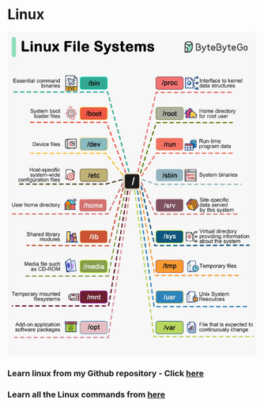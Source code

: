 # Linux

![](img/linux_file_system.png)

### Learn linux from my Github repository - Click [here](https://github.com/abhi3700/My_Learning_Linux_essentials)

### Learn all the Linux commands from [here](https://github.com/abhi3700/My_Learning_Linux_essentials/blob/master/commands_all.md)
